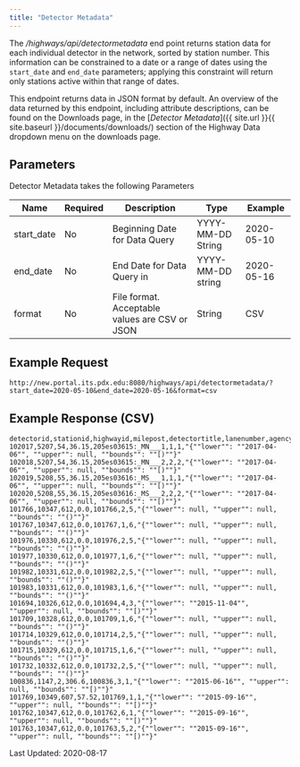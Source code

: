 ```yaml
---
title: "Detector Metadata"
---
```

The _/highways/api/detectormetadata_ end point returns station data for each individual detector in the network, sorted by station number. This information can be constrained to a date or a range of dates using the `start_date` and `end_date` parameters; applying this constraint will return only stations active within that range of dates.

This endpoint returns data in JSON format by default. An overview of the data returned by this endpoint, including attribute descriptions, can be found on the Downloads page, in the [_Detector Metadata_]({{ site.url }}{{ site.baseurl }}/documents/downloads/) section of the Highway Data dropdown menu on the downloads page.

## Parameters
Detector Metadata takes the following Parameters

| Name         | Required | Description                                    | Type              | Example      |
| ------------ | -------- | ---------------------------------------------- | ----------------- | ------------ |
|  start_date  | No       | Beginning Date for Data Query                  | YYYY-MM-DD String | 2020-05-10   |
|  end_date    | No       | End Date for Data Query in                     | YYYY-MM-DD string | 2020-05-16   |
|  format      | No       | File format. Acceptable values are CSV or JSON | String            | CSV          |

## Example Request
```http://new.portal.its.pdx.edu:8080/highways/api/detectormetadata/?start_date=2020-05-10&end_date=2020-05-16&format=csv```

## Example Response (CSV)
```
detectorid,stationid,highwayid,milepost,detectortitle,lanenumber,agency_lane,active_dates
102017,5207,54,36.15,205es03615:_MN___1,1,1,"{""lower"": ""2017-04-06"", ""upper"": null, ""bounds"": ""[)""}"
102018,5207,54,36.15,205es03615:_MN___2,2,2,"{""lower"": ""2017-04-06"", ""upper"": null, ""bounds"": ""[)""}"
102019,5208,55,36.15,205es03616:_MS___1,1,1,"{""lower"": ""2017-04-06"", ""upper"": null, ""bounds"": ""[)""}"
102020,5208,55,36.15,205es03616:_MS___2,2,2,"{""lower"": ""2017-04-06"", ""upper"": null, ""bounds"": ""[)""}"
101766,10347,612,0.0,101766,2,5,"{""lower"": null, ""upper"": null, ""bounds"": ""()""}"
101767,10347,612,0.0,101767,1,6,"{""lower"": null, ""upper"": null, ""bounds"": ""()""}"
101976,10330,612,0.0,101976,2,5,"{""lower"": null, ""upper"": null, ""bounds"": ""()""}"
101977,10330,612,0.0,101977,1,6,"{""lower"": null, ""upper"": null, ""bounds"": ""()""}"
101982,10331,612,0.0,101982,2,5,"{""lower"": null, ""upper"": null, ""bounds"": ""()""}"
101983,10331,612,0.0,101983,1,6,"{""lower"": null, ""upper"": null, ""bounds"": ""()""}"
101694,10326,612,0.0,101694,4,3,"{""lower"": ""2015-11-04"", ""upper"": null, ""bounds"": ""[)""}"
101709,10328,612,0.0,101709,1,6,"{""lower"": null, ""upper"": null, ""bounds"": ""()""}"
101714,10329,612,0.0,101714,2,5,"{""lower"": null, ""upper"": null, ""bounds"": ""()""}"
101715,10329,612,0.0,101715,1,6,"{""lower"": null, ""upper"": null, ""bounds"": ""()""}"
101732,10332,612,0.0,101732,2,5,"{""lower"": null, ""upper"": null, ""bounds"": ""()""}"
100836,1147,2,306.6,100836,3,1,"{""lower"": ""2015-06-16"", ""upper"": null, ""bounds"": ""[)""}"
101769,10349,607,57.52,101769,1,1,"{""lower"": ""2015-09-16"", ""upper"": null, ""bounds"": ""[)""}"
101762,10347,612,0.0,101762,6,1,"{""lower"": ""2015-09-16"", ""upper"": null, ""bounds"": ""[)""}"
101763,10347,612,0.0,101763,5,2,"{""lower"": ""2015-09-16"", ""upper"": null, ""bounds"": ""[)""}"
```

Last Updated: 2020-08-17
